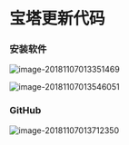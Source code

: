 # 宝塔更新代码

### 安装软件

![image-20181107013351469](/var/folders/8m/8hh4x1j95kb5qbrq2jh84pch0000gn/T/abnerworks.Typora/image-20181107013351469.png)



![image-20181107013546051](/var/folders/8m/8hh4x1j95kb5qbrq2jh84pch0000gn/T/abnerworks.Typora/image-20181107013546051.png)



### GitHub

![image-20181107013712350](assets/image-20181107013712350.png)